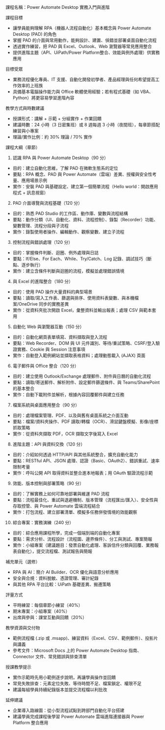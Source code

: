 
課程名稱：Power Automate Desktop 實務入門與進階

課程目標
- 讓學員能夠理解 RPA（機器人流程自動化）基本概念與 Power Automate Desktop (PAD) 的角色
- 掌握 PAD 的介面與常用動作，能夠設計、建置、偵錯並部署桌面自動化流程
- 透過實作練習，把 PAD 與 Excel、Outlook、Web 瀏覽器等常見應用整合
- 提供進階主題（API、UiPath/Power Platform整合、效能與例外處理）供實務應用

目標受眾
- 業務流程優化專員、IT 支援、自動化開發初學者、產品經理與任何希望提高工作效率的上班族
- 具備基本電腦操作能力與 Office 軟體使用經驗；若有程式基礎（如 VBA、Python）將更容易學習進階內容

教學方式與時數建議
- 授課形式：講解 + 示範 + 分組實作 + 作業回饋
- 建議時數：24 小時（3 日密集班）或 8 週每週 3 小時（夜間班），每章節搭配練習與小專案
- 理論/實作比例：約 30% 理論 / 70% 實作

課程大綱（章節）

1. 認識 RPA 與 Power Automate Desktop（90 分）
- 目的：建立自動化思維，了解 PAD 在微軟生態系的定位
- 要點：RPA 概念、PAD 與 Power Automate（雲端）差異、授權與安全性考量、應用場景示例
- 實作：安裝 PAD 與基礎設定、建立第一個簡單流程（Hello world：開啟應用程式 + 訊息視窗）

2. PAD 介面導覽與流程基礎（120 分）
- 目的：熟悉 PAD Studio 的工作區、動作庫、變數與流程結構
- 要點：動作分類（UI、自動化、資料、流程控制）、錄製（Recorder）功能、變數管理、流程分段與子流程
- 實作：錄製使用者操作、編輯動作、觀察變數、建立子流程

3. 控制流程與錯誤處理（120 分）
- 目的：掌握條件判斷、迴圈、例外處理與日誌
- 要點：If/Else、For Each、While、Try/Catch、Log 記錄、調試技巧（斷點、逐步執行）
- 實作：建立含條件判斷與迴圈的流程，模擬並處理錯誤情境

4. 與 Excel 的進階整合（180 分）
- 目的：使用 PAD 操作大量資料的典型場景
- 要點：讀取/寫入工作表、篩選與排序、使用資料表變數、與本機檔案/OneDrive 同步的實務差異
- 實作：從資料夾批次開啟 Excel，彙整資料並輸出報表；處理 CSV 與範本套用

5. 自動化 Web 與瀏覽器互動（150 分）
- 目的：自動化網頁表單填寫、資料擷取與登入流程
- 要點：Web Recorder、DOM 與 UI 元件識別、等待/重試策略、CSRF/登入驗證實務、Cookie 與 Session 注意事項
- 實作：自動登入範例網站並擷取表格資料；處理動態載入 (AJAX) 頁面

6. 電子郵件與 Office 整合（120 分）
- 目的：建立使用 Outlook/Exchange 處理郵件、附件與日曆的自動化流程
- 要點：讀取/寄送郵件、解析附件、設定郵件篩選條件、與 Teams/SharePoint 的基本整合
- 實作：自動下載附件並解析，根據內容回覆郵件與建立任務

7. 檔案系統與桌面應用整合（90 分）
- 目的：處理檔案管理、PDF、以及與舊有桌面系統之介面互動
- 要點：檔案/資料夾操作、PDF 讀取/轉檔（OCR）、滑鼠鍵盤模擬、影像/座標抓取策略
- 實作：從資料夾擷取 PDF，OCR 擷取文字後寫入 Excel

8. 進階主題：API 與資料交換（120 分）
- 目的：介紹如何透過 HTTP/API 與其他系統整合，擴充自動化能力
- 要點：RESTful API、JSON 處理、認證（Basic、OAuth2）、錯誤重試、速率限制考量
- 實作：呼叫公開 API 取得資料並整合進本地報表；用 OAuth 驗證流程示範

9. 效能、版本控制與部署策略（90 分）
- 目的：了解實務上如何可靠地部署與維運 PAD 流程
- 要點：流程最佳化、重試與退避機制、版本管理（流程匯出/匯入）、安全性與存取控管、與 Power Automate 雲端流程結合
- 實作：打包流程、建立部署清單、模擬多任務併發情境的效能觀察

10. 綜合專案：實務演練（240 分）
- 目的：綜合應用課程所學，完成一個端到端的自動化專案
- 要點：需求分析、流程設計（流程圖、邊界條件）、分工與測試、專案簡報
- 實作：小組專案（建議題目：發票自動化處理、客訴信件分類與回覆、業務報表自動化），提交流程檔、測試報告與簡報

補充單元（選修）
- RPA 與 AI：簡介 AI Builder、OCR 優化與語意分析應用
- 安全與合規：資料脫敏、憑證管理、審計紀錄
- 與其他 RPA 平台比較：UiPath 基礎差異、搬遷策略

評量方式
- 平時練習：每個章節小練習（40%）
- 期末專案：小組專案（40%）
- 出席與參與：課堂互動與回饋（20%）

教學資源與交付物
- 範例流程檔 (.zip 或 .msapp)、練習資料（Excel、CSV、範例郵件）、投影片與講義
- 參考文件：Microsoft Docs 上的 Power Automate Desktop 指南、Connector 文件、常見錯誤與排查清單

授課教學提示
- 實作示範時先用小範例逐步說明，再讓學員操作並回饋
- 常見失敗排查：元素定位失敗、等待時間不足、檔案鎖定、權限不足
- 建議每組學員持續紀錄版本並提交流程檔以利批改

延伸建議
- 企業導入路線圖：從小型流程試點到跨部門自動化平台搭建
- 建議學員完成課程後學習 Power Automate 雲端進階連接器與 Power Platform 整合應用

